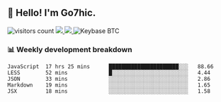 ## 👋 Hello! I'm Go7hic.

 ![visitors count](https://visitors-by-url-pls-dont-use-this-in-your-repo.vercel.app/Go7hic-github-readme)
 <a href="https://twitter.com/Go7hic">
    <img src="https://img.shields.io/badge/-@Go7hic-1ca0f1?style=flat-square&labelColor=1ca0f1&logo=twitter&logoColor=white&link=https://twitter.com/Go7hic">
   <a/>
   <a href="mailto:gtfx0209@gmail.com">
    <img src="https://img.shields.io/badge/-gtfx0209@gmail.com-c14438?style=flat-square&logo=Gmail&logoColor=white&link=mailto:gtfx0209@gmail.com">
   <a/>
    ![Keybase BTC](https://img.shields.io/keybase/btc/Go7hic)
 <!--
🔭 I’m currently working
🌱 I’m currently learning
💬 Ask me about 
📫 How to reach me: 
⚡ Fun fact: 
-->
 <!--
![My Github Stats](https://github-readme-stats.vercel.app/api?username=Go7hic&show_icons=true&count_private=true)

-->

### 📊 Weekly development breakdown
<!--START_SECTION:waka-->
```text
JavaScript  17 hrs 25 mins      ██████████████████████░░░   88.66 
LESS        52 mins             █░░░░░░░░░░░░░░░░░░░░░░░░   4.44 
JSON        33 mins             ░░░░░░░░░░░░░░░░░░░░░░░░░   2.86 
Markdown    19 mins             ░░░░░░░░░░░░░░░░░░░░░░░░░   1.65 
JSX         18 mins             ░░░░░░░░░░░░░░░░░░░░░░░░░   1.58
```
<!--END_SECTION:waka-->

